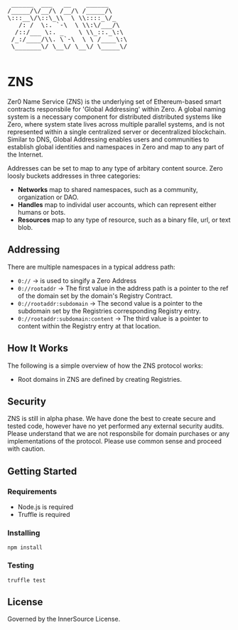 <pre>
 ______  ___   __    ______ 
/_____/\/__/\ /__/\ /_____/\
\:::__\/\::\_\\  \ \\::::_\/_
   /: /  \:. `-\  \ \\:\/___/\
  /::/___ \:. _    \ \\_::._\:\
 /_:/____/\\. \`-\  \ \ /____\:\
 \_______\/ \__\/ \__\/ \_____\/   

</pre>

# ZNS

Zer0 Name Service (ZNS) is the underlying set of Ethereum-based smart contracts responsbile for 'Global Addressing' within Zero. A global naming system is a necessary component for distributed distributed systems like Zero, where system state lives across multiple parallel systems, and is not represented within a single centralized server or decentralized blockchain. Similar to DNS, Global Addressing enables users and communities to establish global identities and namespaces in Zero and map to any part of the Internet.

Addresses can be set to map to any type of arbitary content source. Zero loosly buckets addresses in three categories:

- **Networks** map to shared namespaces, such as a community, organization or DAO. 
- **Handles** map to individal user accounts, which can represent either humans or bots.
- **Resources** map to any type of resource, such as a binary file, url, or text blob. 

## Addressing

There are multiple namespaces in a typical address path:

- ```0://``` -> is used to singify a Zero Address
- ```0://rootaddr``` -> The first value in the address path is a pointer to the ref of the domain set by the domain's Registry Contract.
- ```0://rootaddr:subdomain``` -> The second value is a pointer to the subdomain set by the Registries corresponding Registry entry. 
- ```0://rootaddr:subdomain:content``` -> The third value is a pointer to content within the Registry entry at that location. 

## How It Works

The following is a simple overview of how the ZNS protocol works: 

- Root domains in ZNS are defined by creating Registries. 

## Security

ZNS is still in alpha phase. We have done the best to create secure and tested code, however have no yet performed any external security audits. Please understand that we are not responsbile for domain purchases or any implementations of the protocol. Please use common sense and proceed with caution. 

## Getting Started

### Requirements 

- Node.js is required
- Truffle is required

### Installing 

```npm install```

### Testing

```truffle test```

## License

Governed by the InnerSource License.

